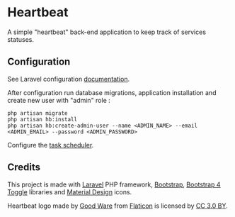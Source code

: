 # Heartbeat

A simple "heartbeat" back-end application to keep track of services statuses.

## Configuration

See Laravel configuration [documentation](https://laravel.com/docs/5.8/configuration).

After configuration run database migrations, application installation and create new user with "admin" role :

```shell
php artisan migrate
php artisan hb:install
php artisan hb:create-admin-user --name <ADMIN_NAME> --email <ADMIN_EMAIL> --password <ADMIN_PASSWORD>
```

Configure the [task scheduler](https://laravel.com/docs/5.8/scheduling#introduction).

## Credits

This project is made with [Laravel](https://laravel.com/) PHP framework, [Bootstrap](https://getbootstrap.com/), [Bootstrap 4 Toggle](https://github.com/gitbrent/bootstrap4-toggle) libraries and [Material Design](https://materialdesignicons.com/) icons.

Heartbeat logo made by [Good Ware](https://www.flaticon.com/authors/good-ware) from [Flaticon](https://www.flaticon.com) is licensed by [CC 3.0 BY](https://creativecommons.org/licenses/by/3.0/).
